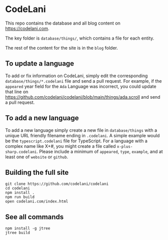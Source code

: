 # CodeLani

This repo contains the database and all blog content on https://codelani.com.

The key folder is `database/things/`, which contains a file for each entity.

The rest of the content for the site is in the `blog` folder.

## To update a language

To add or fix information on CodeLani, simply edit the corresponding `database/things/*.codelani` file and send a pull request. For example, if the `appeared` year field for the `Ada` Language was incorrect, you could update that line on https://github.com/codelani/codelani/blob/main/things/ada.scroll and send a pull request.

## To add a new language

To add a new language simply create a new file in `database/things` with a unique URL friendly filename ending in `.codelani`. A simple example would be the `typescript.codelani` file for TypeScript. For a language with a complex name like X+#, you might create a file called `x-plus-sharp.codelani`. Please include a minimum of `appeared`, `type`, `example`, and at least one of `website` or `github`.

## Building the full site

```
git clone https://github.com/codelani/codelani
cd codelani
npm install .
npm run build
open codelani.com/index.html
```

## See all commands

```
npm install -g jtree
jtree build
```
